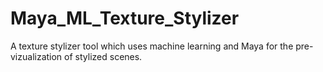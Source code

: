 # Maya_ML_Texture_Stylizer
A texture stylizer tool which uses machine learning and Maya for the pre-vizualization of stylized scenes.

